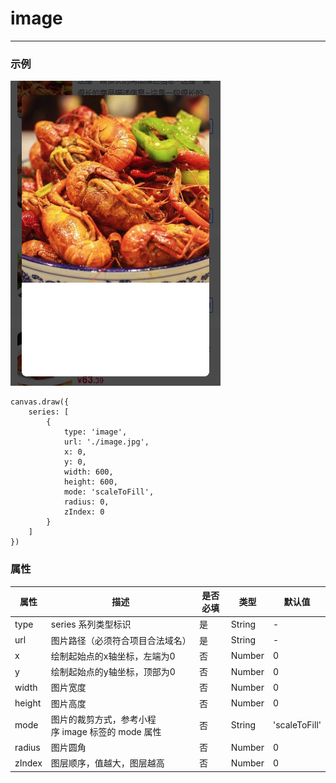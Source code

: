 # image
*****

### 示例
![](../images/screenshot_1605709004065.png)
```
canvas.draw({
    series: [
        {
            type: 'image',
            url: './image.jpg',
            x: 0,
            y: 0,
            width: 600,
            height: 600,
            mode: 'scaleToFill',
            radius: 0,
            zIndex: 0
        }
    ]
})
```

### 属性
| 属性 | 描述 | 是否必填 | 类型 | 默认值|
| --- | --- | --- | --- | --- |
| type | series 系列类型标识 | 是 | String | - |
| url | 图片路径（必须符合项目合法域名） | 是 | String | - |
| x | 绘制起始点的x轴坐标，左端为0 | 否 | Number | 0 |
| y | 绘制起始点的y轴坐标，顶部为0 | 否 | Number | 0 |
| width | 图片宽度 | 否 | Number | 0 |
| height| 图片高度 | 否 | Number | 0 |
| mode | 图片的裁剪方式，参考小程序 image 标签的 mode 属性 | 否 | String | 'scaleToFill' |
| radius | 图片圆角 | 否 | Number | 0 |
| zIndex | 图层顺序，值越大，图层越高 | 否 | Number | 0 |
